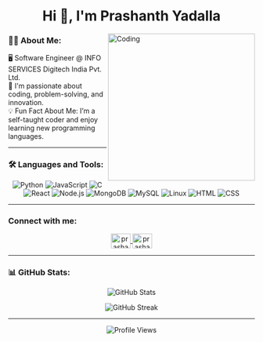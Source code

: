 <h1 align="center">Hi 👋, I'm Prashanth Yadalla</h1>
<img align="right" alt="Coding" width="300" src="https://camo.githubusercontent.com/9939f57a40461f1f7d5ee9c81e8f4634eb6a9339f5a3ced15f2ce471bb18b49b/68747470733a2f2f6d656469612e67697068792e636f6d2f6d656469612f4d3967624264396e6244724f5475314d71782f67697068792e676966">

### 👩‍💻 About Me:
<p align="left">
    🖥️ Software Engineer @ INFO SERVICES Digitech India Pvt. Ltd.
    <br>
    🌱 I'm passionate about coding, problem-solving, and innovation.  
    <br>
    💡 Fun Fact About Me: I’m a self-taught coder and enjoy learning new programming languages.
</p>

<hr>

### 🛠️ Languages and Tools:
<p align="center">
  <img src="https://img.icons8.com/color/48/000000/python.png" alt="Python" />
  <img src="https://img.icons8.com/color/48/000000/javascript.png" alt="JavaScript" />
  <img src="https://img.icons8.com/color/48/000000/c-programming.png" alt="C" />
  <img src="https://img.icons8.com/color/48/000000/react-native.png" alt="React" />
  <img src="https://img.icons8.com/color/48/000000/nodejs.png" alt="Node.js" />
  <img src="https://img.icons8.com/color/48/000000/mongodb.png" alt="MongoDB" />
  <img src="https://img.icons8.com/color/48/000000/mysql-logo.png" alt="MySQL" />
  <img src="https://img.icons8.com/color/48/000000/linux.png" alt="Linux" />
  <img src="https://img.icons8.com/color/48/000000/html-5.png" alt="HTML" />
  <img src="https://img.icons8.com/color/48/000000/css3.png" alt="CSS" />
</p>

<hr>

<h3 align="left">Connect with me:</h3>
<p align="center">
  <a href="https://www.linkedin.com/in/prashanth-yadalla/" target="_blank">
    <img align="center" src="https://raw.githubusercontent.com/rahuldkjain/github-profile-readme-generator/master/src/images/icons/Social/linked-in-alt.svg" alt="prashanth-yadalla" height="30" width="40" />
  </a>
  <a href="https://github.com/yadallaprashanth" target="_blank">
    <img align="center" src="https://raw.githubusercontent.com/rahuldkjain/github-profile-readme-generator/master/src/images/icons/Social/github.svg" alt="prashanth-yadalla" height="30" width="40" />
  </a>
</p>

<hr>

### 📊 GitHub Stats:
<p align="center">
  <img src="https://github-readme-stats.vercel.app/api?username=yadallaprashanth&show_icons=true&theme=radical" alt="GitHub Stats" />
</p>

<p align="center">
  <img src="https://github-readme-streak-stats.herokuapp.com/?user=yadallaprashanth&theme=radical" alt="GitHub Streak" />
</p>

<hr>

<p align="center" height="30">
  <img src="https://komarev.com/ghpvc/?username=yadallaprashanth&label=Profile%20Views&color=0e75b6&style=flat" alt="Profile Views" />
</p>
